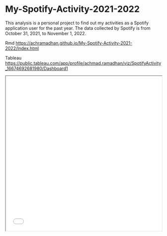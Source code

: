 # My-Spotify-Activity-2021-2022
This analysis is a personal project to find out my activities as a Spotify application user for the past year. The data collected by Spotify is from October 31, 2021, to November 1, 2022.

Rmd
https://achramadhan.github.io/My-Spotify-Activity-2021-2022/Index.html

Tableau
https://public.tableau.com/app/profile/achmad.ramadhan/viz/SpotifyActivity_16674692681980/Dashboard1


<iframe src="index.html" width="100%" height="500px"></iframe>

